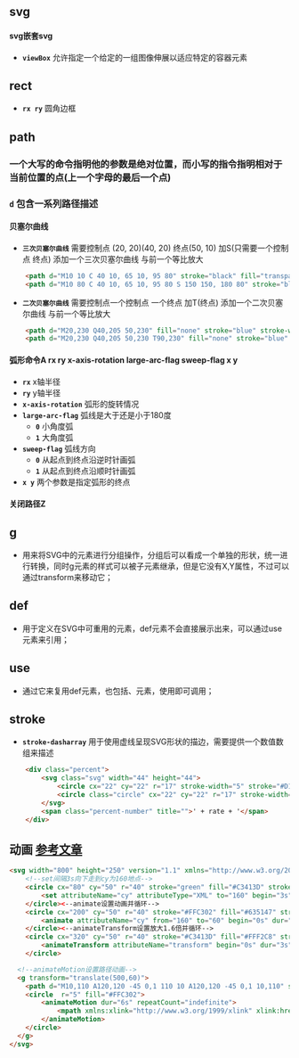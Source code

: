 ## svg
#### svg嵌套svg
* __`viewBox`__ 允许指定一个给定的一组图像伸展以适应特定的容器元素
## rect
* __`rx ry`__ 圆角边框
## path
### 一个大写的命令指明他的参数是绝对位置，而小写的指令指明相对于当前位置的点(上一个字母的最后一个点)
### __`d`__ 包含一系列路径描述
#### 贝塞尔曲线
* __`三次贝塞尔曲线`__ 需要控制点 (20, 20)(40, 20) 终点(50, 10) 加S(只需要一个控制点 终点) 添加一个三次贝塞尔曲线 与前一个等比放大
```html
    <path d="M10 10 C 40 10, 65 10, 95 80" stroke="black" fill="transparent"/>
    <path d="M10 80 C 40 10, 65 10, 95 80 S 150 150, 180 80" stroke="black" fill="transparent"/>
```
* __`二次贝塞尔曲线`__  需要控制点一个控制点 一个终点 加T(终点) 添加一个二次贝塞尔曲线 与前一个等比放大
```html
    <path d="M20,230 Q40,205 50,230" fill="none" stroke="blue" stroke-width="5"></path>
    <path d="M20,230 Q40,205 50,230 T90,230" fill="none" stroke="blue" stroke-width="5"></path>
```
#### 弧形命令A rx ry x-axis-rotation large-arc-flag sweep-flag x y
* __`rx`__ x轴半径
* __`ry`__ y轴半径
* __`x-axis-rotation`__ 弧形的旋转情况
* __`large-arc-flag`__ 弧线是大于还是小于180度
  * __`0`__ 小角度弧
  * __`1`__ 大角度弧
* __`sweep-flag`__ 弧线方向
  * __`0`__ 从起点到终点沿逆时针画弧
  * __`1`__ 从起点到终点沿顺时针画弧
* __`x y`__  两个参数是指定弧形的终点
#### 关闭路径Z
## g
* 用来将SVG中的元素进行分组操作，分组后可以看成一个单独的形状，统一进行转换，同时g元素的样式可以被子元素继承，但是它没有X,Y属性，不过可以通过transform来移动它；
## def
* 用于定义在SVG中可重用的元素，def元素不会直接展示出来，可以通过use元素来引用；
## use
* 通过它来复用def元素，也包括<g>、<symbol>元素，使用<use xlink: href="#id"/>即可调用；
## stroke
* __`stroke-dasharray`__ 用于使用虚线呈现SVG形状的描边，需要提供一个数值数组来描述
```html
    <div class="percent">
        <svg class="svg" width="44" height="44">
            <circle cx="22" cy="22" r="17" stroke-width="5" stroke="#D1D3D7" fill="none"></circle>
            <circle class="circle" cx="22" cy="22" r="17" stroke-width="5" stroke="#00A5E0" fill="none" transform="matrix(0,-1,1,0,0,44)" stroke-dasharray="10 106"></circle>
        </svg>
        <span class="percent-number" title="">' + rate + '</span>
    </div>
```
## 动画 [参考文章][article]
```html
<svg width="800" height="250" version="1.1" xmlns="http://www.w3.org/2000/svg">
    <!--set间隔3s向下走到cy为160地点-->
    <circle cx="80" cy="50" r="40" stroke="green" fill="#C3413D" stroke-width="5">
        <set attributeName="cy" attributeType="XML" to="160" begin="3s"></set>
    </circle><--animate设置动画并循环-->
    <circle cx="200" cy="50" r="40" stroke="#FFC302" fill="#635147" stroke-width="5">
        <animate attributeName="cy" from="160" to="60" begin="0s" dur="2s"></animate>
    </circle><--animateTransform设置放大1.6倍并循环-->
    <circle cx="320" cy="50" r="40" stroke="#C3413D" fill="#FFF2C8" stroke-width="5">
        <animateTransform attributeName="transform" begin="0s" dur="3s" type="scale" from="1" to="1.6" repeatCount="3"></animateTransform>
    </circle>

  <!--animateMotion设置路径动画-->
  <g transform="translate(500,60)">
    <path d="M10,110 A120,120 -45 0,1 110 10 A120,120 -45 0,1 10,110" stroke="#9B7B56" stroke-width="2" fill="none" id="theMotionPath" ></path>
    <circle  r="5" fill="#FFC302">
        <animateMotion dur="6s" repeatCount="indefinite">
            <mpath xmlns:xlink="http://www.w3.org/1999/xlink" xlink:href="#theMotionPath"></mpath>
        </animateMotion>
    </circle>
  </g>
</svg>
```

[article]:https://zhuanlan.zhihu.com/p/25016633 "svg文章"
